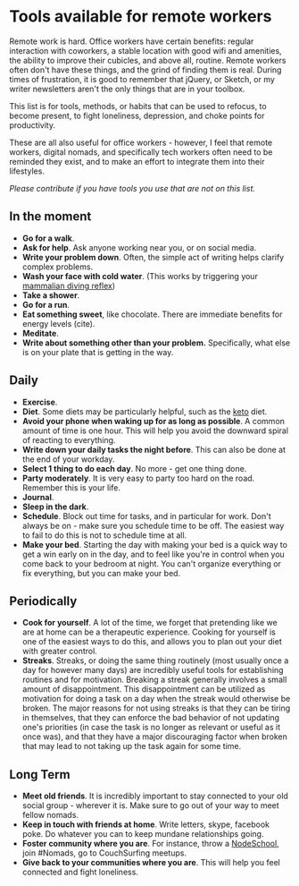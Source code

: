 # Tools available for remote workers

Remote work is hard. Office workers have certain benefits: regular interaction with coworkers, a stable location with good wifi and amenities, the ability to improve their cubicles, and above all, routine. Remote workers often don't have these things, and the grind of finding them is real. During times of frustration, it is good to remember that jQuery, or Sketch, or my writer newsletters aren't the only things that are in your toolbox.

This list is for tools, methods, or habits that can be used to refocus, to become present, to fight loneliness, depression, and choke points for productivity.

These are all also useful for office workers - however, I feel that remote workers, digital nomads, and specifically tech workers often need to be reminded they exist, and to make an effort to integrate them into their lifestyles.

_Please contribute if you have tools you use that are not on this list._

## In the moment

 * **Go for a walk**.
 * **Ask for help**. Ask anyone working near you, or on social media.
 * **Write your problem down**. Often, the simple act of writing helps clarify complex problems.
 * **Wash your face with cold water**. (This works by triggering your [mammalian diving reflex](https://en.wikipedia.org/wiki/Mammalian_diving_reflex))
 * **Take a shower**.
 * **Go for a run**.
 * **Eat something sweet**, like chocolate. There are immediate benefits for energy levels (cite).
 * **Meditate**.
 * **Write about something other than your problem.** Specifically, what else is on your plate that is getting in the way.

## Daily

 * **Exercise**.
 * **Diet**. Some diets may be particularly helpful, such as the [keto]() diet.
 * **Avoid your phone when waking up for as long as possible**. A common amount of time is one hour. This will help you avoid the downward spiral of reacting to everything.
 * **Write down your daily tasks the night before**. This can also be done at the end of your workday.
 * **Select 1 thing to do each day**. No more - get one thing done.
 * **Party moderately**. It is very easy to party too hard on the road. Remember this is your life.
 * **Journal**.
 * **Sleep in the dark**.
 * **Schedule**. Block out time for tasks, and in particular for work. Don't always be on - make sure you schedule time to be off. The easiest way to fail to do this is not to schedule time at all.
 * **Make your bed**. Starting the day with making your bed is a quick way to get a win early on in the day, and to feel like you're in control when you come back to your bedroom at night. You can't organize everything or fix everything, but you can make your bed.

## Periodically

 * **Cook for yourself**. A lot of the time, we forget that pretending like we are at home can be a therapeutic experience. Cooking for yourself is one of the easiest ways to do this, and allows you to plan out your diet with greater control.
 * **Streaks**. Streaks, or doing the same thing routinely (most usually once a day for however many days) are incredibly useful tools for establishing routines and for motivation. Breaking a streak generally involves a small amount of disappointment. This disappointment can be utilized as motivation for doing a task on a day when the streak would otherwise be broken. The major reasons for not using streaks is that they can be tiring in themselves, that they can enforce the bad behavior of not updating one's priorities (in case the task is no longer as relevant or useful as it once was), and that they have a major discouraging factor when broken that may lead to not taking up the task again for some time.

## Long Term

 * **Meet old friends**. It is incredibly important to stay connected to your old social group - wherever it is. Make sure to go out of your way to meet fellow nomads.
 * **Keep in touch with friends at home**. Write letters, skype, facebook poke. Do whatever you can to keep mundane relationships going.
 * **Foster community where you are**. For instance, throw a [NodeSchool](http://nodeschool.io), join #Nomads, go to CouchSurfing meetups.
 * **Give back to your communities where you are**. This will help you feel connected and fight loneliness.
